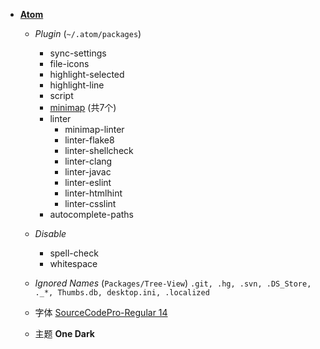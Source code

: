 * [**Atom**](https://atom.io)

    * _Plugin_ (`~/.atom/packages`)
        * sync-settings
        * file-icons
        * highlight-selected
        * highlight-line
        * script
        * [minimap](https://atom.io/users/atom-minimap/packages) (共7个)
        * linter
            * minimap-linter
            * linter-flake8
            * linter-shellcheck
            * linter-clang
            * linter-javac
            * linter-eslint
            * linter-htmlhint
            * linter-csslint
        * autocomplete-paths

    * _Disable_
        * spell-check
        * whitespace

    * _Ignored Names_ (`Packages/Tree-View`)
    `.git, .hg, .svn, .DS_Store, ._*, Thumbs.db, desktop.ini, .localized`

    * 字体 [SourceCodePro-Regular 14](https://github.com/adobe-fonts/source-code-pro)
    * 主题 **One Dark**


